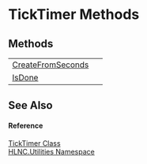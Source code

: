 # TickTimer Methods




## Methods
<table>
<tr>
<td><a href="M_HLNC_Utilities_TickTimer_CreateFromSeconds">CreateFromSeconds</a></td>
<td> </td></tr>
<tr>
<td><a href="M_HLNC_Utilities_TickTimer_IsDone">IsDone</a></td>
<td> </td></tr>
</table>

## See Also


#### Reference
<a href="T_HLNC_Utilities_TickTimer">TickTimer Class</a>  
<a href="N_HLNC_Utilities">HLNC.Utilities Namespace</a>  
